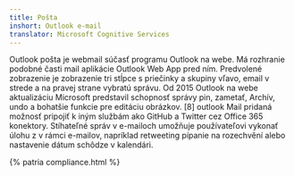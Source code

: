 ```yaml
---
title: Pošta
inshort: Outlook e-mail
translator: Microsoft Cognitive Services
---
```


Outlook pošta je webmail súčasť programu Outlook na webe. Má rozhranie podobné časti mail aplikácie Outlook Web App pred ním. Predvolené zobrazenie je zobrazenie tri stĺpce s priečinky a skupiny vľavo, email v strede a na pravej strane vybratú správu. Od 2015 Outlook na webe aktualizáciu Microsoft predstavil schopnosť správy pin, zametať, Archív, undo a bohatšie funkcie pre editáciu obrázkov. [8] outlook Mail pridaná možnosť pripojiť k iným službám ako GitHub a Twitter cez Office 365 konektory. Stíhateľné správ v e-mailoch umožňuje používateľovi vykonať úlohu z v rámci e-mailov, napríklad retweeting pípanie na rozechvění alebo nastavenie dátum schôdze v kalendári. 

{% patria compliance.html %}




